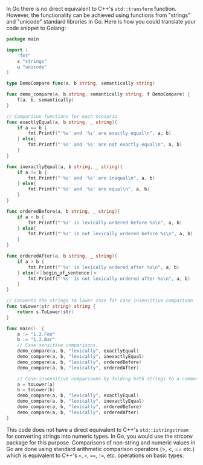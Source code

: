 In Go there is no direct equivalent to C++'s `std::transform` function. However, the functionality can be achieved using functions from "strings" and "unicode" standard libraries in Go. Here is how you could translate your code snippet to Golang: 
```go
package main

import (
	"fmt"
	s "strings"
	u "unicode"
)

type DemoCompare func(a, b string, semantically string)

func demo_compare(a, b string, semantically string, f DemoCompare) {
	f(a, b, semantically)
}

// Comparison functions for each scenario
func exactlyEqual(a, b string, _ string){
	if a == b {
		fmt.Printf("'%s' and '%s' are exactly equal\n", a, b)
	} else{
		fmt.Printf("'%s' and '%s' are not exactly equal\n", a, b)
	}
}

func inexactlyEqual(a, b string, _ string){
	if a != b {
		fmt.Printf("'%s' and '%s' are inequal\n", a, b)
	} else{
		fmt.Printf("'%s' and '%s' are equal\n", a, b)
	}
}

func orderedBefore(a, b string, _ string){
	if a < b {
		fmt.Printf("'%s' is lexically ordered before %s\n", a, b)
	} else{
		fmt.Printf("'%s' is not lexically ordered before %s\n", a, b)
	}
}

func orderedAfter(a, b string, _ string){
	if a > b {
		fmt.Printf("'%s' is lexically ordered after %s\n", a, b)
	} else{<｜begin▁of▁sentence｜>
		fmt.Printf("'%s' is not lexically ordered after %s\n", a, b)
	}
}

// Converts the strings to lower case for case insensitive comparison
func toLower(str string) string {
	return s.ToLower(str)
}

func main()  {
	a := "1.2.Foo"
	b := "1.3.Bar"
	// Case-sensitive comparisons.
	demo_compare(a, b, "lexically", exactlyEqual)
	demo_compare(a, b, "lexically", inexactlyEqual)
	demo_compare(a, b, "lexically", orderedBefore)
	demo_compare(a, b, "lexically", orderedAfter)

	// Case-insensitive comparisons by folding both strings to a common case.
	a = toLower(a)
	b = toLower(b)
	demo_compare(a, b, "lexically", exactlyEqual)
	demo_compare(a, b, "lexically", inexactlyEqual)
	demo_compare(a, b, "lexically", orderedBefore)
	demo_compare(a, b, "lexically", orderedAfter)
}
```
This code does not have a direct equivalent to C++'s `std::istringstream` for converting strings into numeric types. In Go, you would use the strconv package for this purpose. Comparisons of non-string and numeric values in Go are done using standard arithmetic comparison operators (>, <, == etc.) which is equivalent to C++'s `<`, `>`, `==`, `!=`, etc. operations on basic types.

